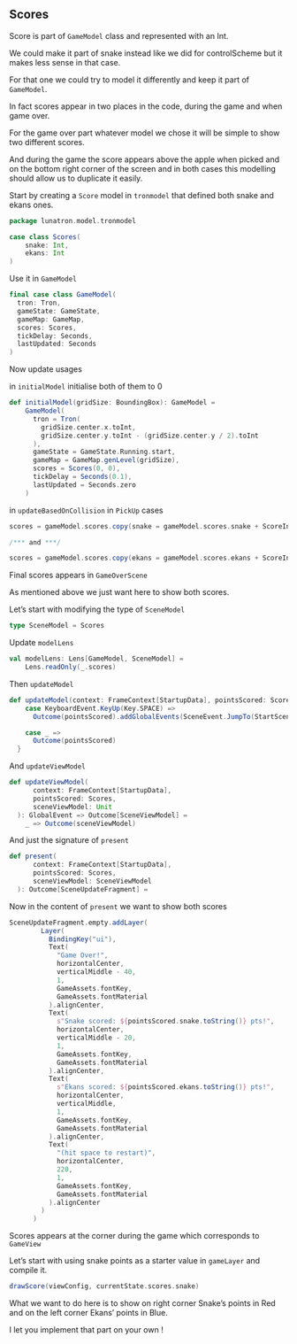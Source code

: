 ## Scores

Score is part of `GameModel` class and represented with an Int.

We could make it part of snake instead like we did for controlScheme but it makes less sense in that case.

For that one we could try to model it differently and keep it part of `GameModel`.

In fact scores appear in two places in the code, during the game and when game over.

For the game over part whatever model we chose it will be simple to show two different scores.

And during the game the score appears above the apple when picked and on the bottom right corner of the screen and in both cases this modelling should allow us to duplicate it easily.

Start by creating a `Score` model in `tronmodel` that defined both snake and ekans ones.

```scala
package lunatron.model.tronmodel

case class Scores(
    snake: Int,
    ekans: Int
)
```

Use it in `GameModel`

```scala
final case class GameModel(
  tron: Tron,
  gameState: GameState,
  gameMap: GameMap,
  scores: Scores,
  tickDelay: Seconds,
  lastUpdated: Seconds
)
```

Now update usages

in `initialModel` initialise both of them to 0

```scala
def initialModel(gridSize: BoundingBox): GameModel =
	GameModel(
	  tron = Tron(
	    gridSize.center.x.toInt,
	    gridSize.center.y.toInt - (gridSize.center.y / 2).toInt
	  ),
	  gameState = GameState.Running.start,
	  gameMap = GameMap.genLevel(gridSize),
	  scores = Scores(0, 0),
	  tickDelay = Seconds(0.1),
	  lastUpdated = Seconds.zero
	)
```

in `updateBasedOnCollision` in `PickUp` cases

```scala
scores = gameModel.scores.copy(snake = gameModel.scores.snake + ScoreIncrement)

/*** and ***/

scores = gameModel.scores.copy(ekans = gameModel.scores.ekans + ScoreIncrement)
```

Final scores appears in `GameOverScene`

As mentioned above we just want here to show both scores.

Let’s start with modifying the type of `SceneModel`

```scala
type SceneModel = Scores
```

Update `modelLens`

```scala
val modelLens: Lens[GameModel, SceneModel] =
    Lens.readOnly(_.scores)
```

Then `updateModel`

```scala
def updateModel(context: FrameContext[StartupData], pointsScored: Scores): GlobalEvent => Outcome[SceneModel] = {
    case KeyboardEvent.KeyUp(Key.SPACE) =>
      Outcome(pointsScored).addGlobalEvents(SceneEvent.JumpTo(StartScene.name))

    case _ =>
      Outcome(pointsScored)
  }
```

And `updateViewModel`

```scala
def updateViewModel(
      context: FrameContext[StartupData],
      pointsScored: Scores,
      sceneViewModel: Unit
  ): GlobalEvent => Outcome[SceneViewModel] =
    _ => Outcome(sceneViewModel)
```

And just the signature of `present`

```scala
def present(
      context: FrameContext[StartupData],
      pointsScored: Scores,
      sceneViewModel: SceneViewModel
  ): Outcome[SceneUpdateFragment] =
```

Now in the content of `present` we want to show both scores

```scala
SceneUpdateFragment.empty.addLayer(
        Layer(
          BindingKey("ui"),
          Text(
            "Game Over!",
            horizontalCenter,
            verticalMiddle - 40,
            1,
            GameAssets.fontKey,
            GameAssets.fontMaterial
          ).alignCenter,
          Text(
            s"Snake scored: ${pointsScored.snake.toString()} pts!",
            horizontalCenter,
            verticalMiddle - 20,
            1,
            GameAssets.fontKey,
            GameAssets.fontMaterial
          ).alignCenter,
          Text(
            s"Ekans scored: ${pointsScored.ekans.toString()} pts!",
            horizontalCenter,
            verticalMiddle,
            1,
            GameAssets.fontKey,
            GameAssets.fontMaterial
          ).alignCenter,
          Text(
            "(hit space to restart)",
            horizontalCenter,
            220,
            1,
            GameAssets.fontKey,
            GameAssets.fontMaterial
          ).alignCenter
        )
      )
```

Scores appears at the corner during the game which corresponds to `GameView`

Let’s start with using snake points as a starter value in `gameLayer` and compile it.

```scala
drawScore(viewConfig, currentState.scores.snake)
```

What we want to do here is to show on right corner Snake’s points in Red and on the left corner Ekans’ points in Blue.

I let you implement that part on your own !
